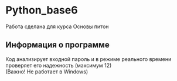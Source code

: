 # Python_base6
Работа сделана для курса Основы питон
## Информация о программе
Код анализирует входной пароль и в режиме реального времени проверяет его надежность (максимум 12)\
(Важно! Не работает в Windows)
